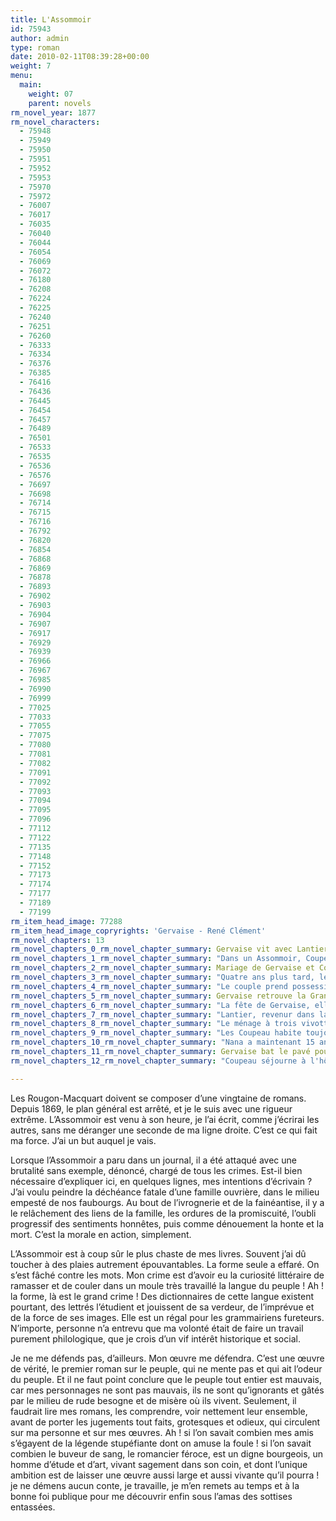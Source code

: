```yaml
---
title: L'Assommoir
id: 75943
author: admin
type: roman
date: 2010-02-11T08:39:28+00:00
weight: 7
menu:
  main:
    weight: 07
    parent: novels
rm_novel_year: 1877
rm_novel_characters:
  - 75948
  - 75949
  - 75950
  - 75951
  - 75952
  - 75953
  - 75970
  - 75972
  - 76007
  - 76017
  - 76035
  - 76040
  - 76044
  - 76054
  - 76069
  - 76072
  - 76180
  - 76208
  - 76224
  - 76225
  - 76240
  - 76251
  - 76260
  - 76333
  - 76334
  - 76376
  - 76385
  - 76416
  - 76436
  - 76445
  - 76454
  - 76457
  - 76489
  - 76501
  - 76533
  - 76535
  - 76536
  - 76576
  - 76697
  - 76698
  - 76714
  - 76715
  - 76716
  - 76792
  - 76820
  - 76854
  - 76868
  - 76869
  - 76878
  - 76893
  - 76902
  - 76903
  - 76904
  - 76907
  - 76917
  - 76929
  - 76939
  - 76966
  - 76967
  - 76985
  - 76990
  - 76999
  - 77025
  - 77033
  - 77055
  - 77075
  - 77080
  - 77081
  - 77082
  - 77091
  - 77092
  - 77093
  - 77094
  - 77095
  - 77096
  - 77112
  - 77122
  - 77135
  - 77148
  - 77152
  - 77173
  - 77174
  - 77177
  - 77189
  - 77199
rm_item_head_image: 77288
rm_item_head_image_copryrights: 'Gervaise - René Clément'
rm_novel_chapters: 13
rm_novel_chapters_0_rm_novel_chapter_summary: Gervaise vit avec Lantier, un ivrogne violent qui rentre au matin. Suit une bagarre au lavoir entre Gervaise et Virginie dont la soeur Adèle couche avec Lantier Gervaise gagne malgré son boitement. Ce dernier part justement avec elle ce matin, laissant derrière Gervaise et ses deux enfants à Paris, Claude et Etienne.
rm_novel_chapters_1_rm_novel_chapter_summary: "Dans un Assommoir, Coupeau, un ouvrier Zingueur fait sa cour à Gervaise. Après plusieurs mois elle accepte le mariage. On l'introduit alors chez les Lorillieux, le ménage de la soeur de Coupeau, leur hostilité met en garde Gervaise."
rm_novel_chapters_2_rm_novel_chapter_summary: Mariage de Gervaise et Coupeau. On nous présente les différents collègues et amis de Coupeau ainsi que sa famille proche. La noce se termine en une promenade au Louvres. par derrière les Lorilleux surnomme Gervaise la Banban. En rentrant de la noce.
rm_novel_chapters_3_rm_novel_chapter_summary: "Quatre ans plus tard, le couple emménage rue Neuve la Goutte d'Or. Gervaise se lie d'amitié avec un voisin, l'ouvrier Goujet. Elle accouche de Nana. Alors que Gervaise veut investir ses économie dans une blanchisserie, Coupeau tombe d'un toit et sa convalescence lui coutera ses économies. Goujet lui avance l'argent pour acheter la boutique."
rm_novel_chapters_4_rm_novel_chapter_summary: "Le couple prend possession de la boutique et emménage dans le grand immeuble rue de la Goutte d'Or. Plusieurs années s'écoules, Coupeau tombe dans l'alcool, ne travaille plus ou peu, Gervaise recueille sa mère délaissée par les Lorilleux."
rm_novel_chapters_5_rm_novel_chapter_summary: Gervaise retrouve la Grande Virginie, deven Madame Poisson, femme de sergeant de ville, les deux femmes de réconcilient. Goujet aime secrètement la blanchisseuse.
rm_novel_chapters_6_rm_novel_chapter_summary: "La fête de Gervaise, elle organise un grand repas et reçoit tout son monde, amis et ennemis. Lantier s'incruste à la fête. Gervaise aide le Père Bru, un clochard du quartier."
rm_novel_chapters_7_rm_novel_chapter_summary: "Lantier, revenur dans la vie de Gervaise, devient l'ami du couple et il s'installer chez eux moyennant un petit loyer. Goujet déclare sa flamme à Gervaise, mais elle lui dit non. Elle a maintenant deux hommes à la maison qui noces et lui mangent son argent. Un soir où Coupeau rentre ivre mort et souille sa chambre, Gervaise couche avec Lantier."
rm_novel_chapters_8_rm_novel_chapter_summary: "Le ménage à trois vivotte. On doit vendre pour manger et Lantier s'ennuie de cette maison maigre. Il se tourne alors vers le ménage Poisson dont il séduit la femme et le mari. La mère Coupeau meurt et son fils et Lantier force Gervaise à vendre sa boutique au Poisson. Goujet jure de ne plus revoir Gervaise."
rm_novel_chapters_9_rm_novel_chapter_summary: "Les Coupeau habite toujours dans le même immeuble mais au 6e étage, un deux pièces ayant pour voisin le croquemort Bazougue. Lantier a convaincu Virginie d'ouvrir un commerce de friandise dans lequel il s'installe, comme auparavant dans la blanchisserie. Lantier parti, c'est maintenant l'alcool qui aide les Coupeau à trouver la misère."
rm_novel_chapters_10_rm_novel_chapter_summary: "Nana a maintenant 15 ans et se fait battre régulièrement par ses parents ivres. Elle part des semaines et revient. Virginie emploie Gervaise pour nettoyer ses sols et l'humilie avec Lantier qui lui grignotte ses confiseries et sa boutique. Nana quitte définitivement le foyer, elle est aperçu dans une belle voiture."
rm_novel_chapters_11_rm_novel_chapter_summary: Gervaise bat le pavé pour mendier à manger. Elle tombe sur Goujet qui lui offre le repas.
rm_novel_chapters_12_rm_novel_chapter_summary: "Coupeau séjourne à l'hôpital Saint-Anne, il y meurt de folie. Gervaise hérite du trou du Père Bru et y meurt elle aussi."

---
```

Les Rougon-Macquart doivent se composer d&rsquo;une vingtaine de romans. Depuis 1869, le plan général est arrêté, et je le suis avec une rigueur extrême. L&rsquo;Assommoir est venu à son heure, je l&rsquo;ai écrit, comme j&rsquo;écrirai les autres, sans me déranger une seconde de ma ligne droite. C&rsquo;est ce qui fait ma force. J&rsquo;ai un but auquel je vais.

Lorsque l&rsquo;Assommoir a paru dans un journal, il a été attaqué avec une brutalité sans exemple, dénoncé, chargé de tous les crimes. Est-il bien nécessaire d&rsquo;expliquer ici, en quelques lignes, mes intentions d&rsquo;écrivain ? J&rsquo;ai voulu peindre la déchéance fatale d&rsquo;une famille ouvrière, dans le milieu empesté de nos faubourgs. Au bout de l&rsquo;ivrognerie et de la fainéantise, il y a le relâchement des liens de la famille, les ordures de la promiscuité, l&rsquo;oubli progressif des sentiments honnêtes, puis comme dénouement la honte et la mort. C&rsquo;est la morale en action, simplement.

L&rsquo;Assommoir est à coup sûr le plus chaste de mes livres. Souvent j&rsquo;ai dû toucher à des plaies autrement épouvantables. La forme seule a effaré. On s&rsquo;est fâché contre les mots. Mon crime est d&rsquo;avoir eu la curiosité littéraire de ramasser et de couler dans un moule très travaillé la langue du peuple ! Ah ! la forme, là est le grand crime ! Des dictionnaires de cette langue existent pourtant, des lettrés l&rsquo;étudient et jouissent de sa verdeur, de l&rsquo;imprévue et de la force de ses images. Elle est un régal pour les grammairiens fureteurs. N&rsquo;importe, personne n&rsquo;a entrevu que ma volonté était de faire un travail purement philologique, que je crois d&rsquo;un vif intérêt historique et social.

Je ne me défends pas, d&rsquo;ailleurs. Mon œuvre me défendra. C&rsquo;est une œuvre de vérité, le premier roman sur le peuple, qui ne mente pas et qui ait l&rsquo;odeur du peuple. Et il ne faut point conclure que le peuple tout entier est mauvais, car mes personnages ne sont pas mauvais, ils ne sont qu&rsquo;ignorants et gâtés par le milieu de rude besogne et de misère où ils vivent. Seulement, il faudrait lire mes romans, les comprendre, voir nettement leur ensemble, avant de porter les jugements tout faits, grotesques et odieux, qui circulent sur ma personne et sur mes œuvres. Ah ! si l&rsquo;on savait combien mes amis s&rsquo;égayent de la légende stupéfiante dont on amuse la foule ! si l&rsquo;on savait combien le buveur de sang, le romancier féroce, est un digne bourgeois, un homme d&rsquo;étude et d&rsquo;art, vivant sagement dans son coin, et dont l&rsquo;unique ambition est de laisser une œuvre aussi large et aussi vivante qu&rsquo;il pourra ! je ne démens aucun conte, je travaille, je m&rsquo;en remets au temps et à la bonne foi publique pour me découvrir enfin sous l&rsquo;amas des sottises entassées.
